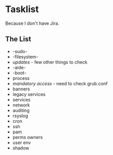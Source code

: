 # Tasklist #

Because I don't have Jira.

## The List ##

* -sudo-
* -filesystem-
* *updates* - few other things to check
* -aide-
* -boot-
* process
* *mandatory access* - need to check grub.conf
* banners
* legacy services
* services
* network
* auditing
* rsyslog
* cron
* ssh
* pam
* perms owners
* user env
* shadow
